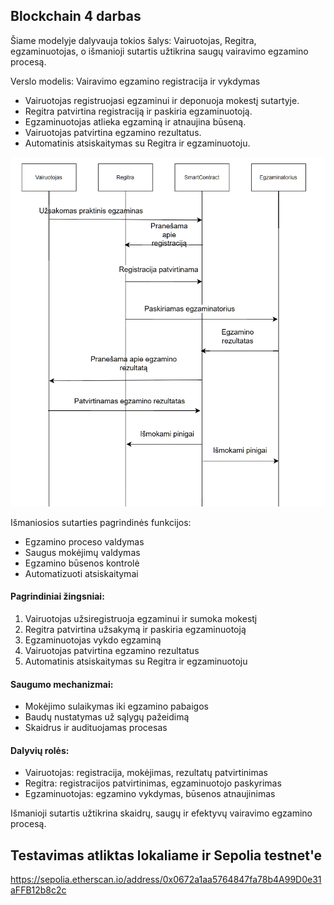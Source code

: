 ## Blockchain 4 darbas

Šiame modelyje dalyvauja tokios šalys: Vairuotojas, Regitra, egzaminuotojas, o išmanioji sutartis užtikrina saugų vairavimo egzamino procesą.

Verslo modelis: Vairavimo egzamino registracija ir vykdymas

* Vairuotojas registruojasi egzaminui ir deponuoja mokestį sutartyje.
* Regitra patvirtina registraciją ir paskiria egzaminuotoją.
* Egzaminuotojas atlieka egzaminą ir atnaujina būseną.
* Vairuotojas patvirtina egzamino rezultatus.
* Automatinis atsiskaitymas su Regitra ir egzaminuotoju.

![alt text](image.png)

Išmaniosios sutarties pagrindinės funkcijos:

* Egzamino proceso valdymas
* Saugus mokėjimų valdymas
* Egzamino būsenos kontrolė
* Automatizuoti atsiskaitymai

#### Pagrindiniai žingsniai:

1. Vairuotojas užsiregistruoja egzaminui ir sumoka mokestį
2. Regitra patvirtina užsakymą ir paskiria egzaminuotoją
3. Egzaminuotojas vykdo egzaminą
4. Vairuotojas patvirtina egzamino rezultatus
5. Automatinis atsiskaitymas su Regitra ir egzaminuotoju

#### Saugumo mechanizmai:

* Mokėjimo sulaikymas iki egzamino pabaigos
* Baudų nustatymas už sąlygų pažeidimą
* Skaidrus ir audituojamas procesas

#### Dalyvių rolės:

* Vairuotojas: registracija, mokėjimas, rezultatų patvirtinimas
* Regitra: registracijos patvirtinimas, egzaminuotojo paskyrimas
* Egzaminuotojas: egzamino vykdymas, būsenos atnaujinimas

Išmanioji sutartis užtikrina skaidrų, saugų ir efektyvų vairavimo egzamino procesą.

## Testavimas atliktas lokaliame ir Sepolia testnet'e 

https://sepolia.etherscan.io/address/0x0672a1aa5764847fa78b4A99D0e31aFFB12b8c2c 
